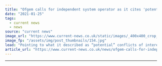 ```yaml
---
title: "Ofgem calls for independent system operator as it cites 'potential National Grid conflicts of interest'"
date: "2021-01-25"
tags: 
  - current news
  - news
source: "current news"
image_url: "https://www.current-news.co.uk/static/images/_400x400_crop_center-center/Control_Room_--_National_Grid.jpg"
image_fp: "/assets/img/post_thumbnails/154.jpg"
lead: "​Pointing to what it described as “potential” conflicts of interest within National Grid, Ofgem has issued a recommendation for a fully independent system operator (ISO)."
article_url: "https://www.current-news.co.uk/news/ofgem-calls-for-independent-system-operator-as-it-cites-potential-national-grid-conflicts-of-interest?utm_source=rss-feeds&utm_medium=rss&utm_campaign=rss"
---
```


---
